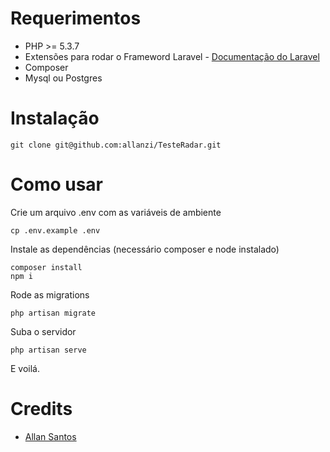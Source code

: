 Requerimentos
============

* PHP >= 5.3.7
* Extensões para rodar o Frameword Laravel - [Documentação do Laravel](https://laravel.com/docs/5.3/installation)
* Composer
* Mysql ou Postgres

Instalação
============

    git clone git@github.com:allanzi/TesteRadar.git


Como usar
=====

Crie um arquivo .env com as variáveis de ambiente

    cp .env.example .env
    
Instale as dependências (necessário composer e node instalado)

    composer install
    npm i
    
Rode as migrations

    php artisan migrate
    
Suba o servidor

    php artisan serve

E voilá.


Credits
=======

* [Allan Santos](https://br.linkedin.com/in/allanzi)